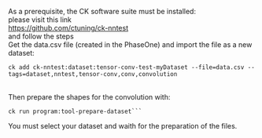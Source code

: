 As a prerequisite, the CK software suite must be installed:
<br/>
please visit this link 
<br/>
https://github.com/ctuning/ck-nntest 
<br/>
and follow the steps
<br/>
Get the data.csv file (created in the PhaseOne) and import the file as a new dataset:<br/>

```
ck add ck-nntest:dataset:tensor-conv-test-myDataset --file=data.csv --tags=dataset,nntest,tensor-conv,conv,convolution
```
<br/>
Then prepare the shapes for the convolution with:
<br/>

```
ck run program:tool-prepare-dataset```
```

You must select your dataset and waith for the preparation of the files.
<br/>


